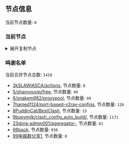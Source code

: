 
## 节点信息
当前节点数量: `0`
### 当前节点
<details>
  <summary>展开复制节点</summary>

    

</details>

### 鸣谢名单
当前合并节点总数: `1418`
- [3kSLAWIASCA/actions](https://github.com/kSLAWIASCA/actions), 节点数量: `0`
- [5/shaoyouvip/free](https://github.com/shaoyouvip/free), 节点数量: `49`
- [6/snakem982/proxypool](https://github.com/snakem982/proxypool), 节点数量: `49`
- [7hamed1124/port-based-v2ray-configs](https://github.com/hamed1124/port-based-v2ray-configs), 节点数量: `126`
- [8PuddinCat/BestClash](https://github.com/PuddinCat/BestClash), 节点数量: `15`
- [9busymilk/clash_config_auto_build/](https://github.com/busymilk/clash_config_auto_build/), 节点数量: `1171`
- [23dora-admin001/aggregator-](https://github.com/dora-admin001/aggregator-), 节点数量: `61`
- [98back](https://github.com/firefoxmmx2/v2rayshare_subcription), 节点数量: `936`
- [99电报群分享1](https://github.com/cdddbc/getAirport), 节点数量: `0`


